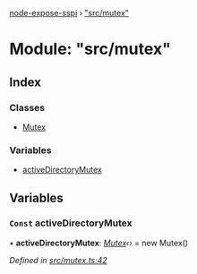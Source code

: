 [node-expose-sspi](../README.md) › ["src/mutex"](_src_mutex_.md)

# Module: "src/mutex"

## Index

### Classes

* [Mutex](../classes/_src_mutex_.mutex.md)

### Variables

* [activeDirectoryMutex](_src_mutex_.md#const-activedirectorymutex)

## Variables

### `Const` activeDirectoryMutex

• **activeDirectoryMutex**: *[Mutex](../classes/_src_mutex_.mutex.md)‹›* = new Mutex()

*Defined in [src/mutex.ts:42](https://github.com/jlguenego/node-expose-sspi/blob/19d0c3f/src/mutex.ts#L42)*
